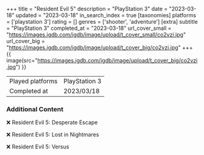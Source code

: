 +++
title = "Resident Evil 5"
description = "PlayStation 3"
date = "2023-03-18"
updated = "2023-03-18"
in_search_index = true
[taxonomies]
platforms = ['playstation 3']
rating = []
genres = ['shooter', 'adventure']
[extra]
subtitle = "PlayStation 3"
completed_at = "2023-03-18"
url_cover_small = "https://images.igdb.com/igdb/image/upload/t_cover_small/co2vzi.jpg"
url_cover_big = "https://images.igdb.com/igdb/image/upload/t_cover_big/co2vzi.jpg"
+++
{{ image(src="https://images.igdb.com/igdb/image/upload/t_cover_big/co2vzi.jpg") }}

|              |            |
| ------------ | ---------- |
| Played platforms    | PlayStation 3 |
| Completed at | 2023/03/18 |



### Additional Content


❌ Resident Evil 5: Desperate Escape

❌ Resident Evil 5: Lost in Nightmares

❌ Resident Evil 5: Versus
